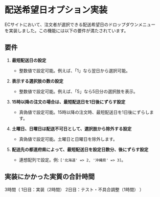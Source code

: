 # 配送希望日オプション実装

ECサイトにおいて、注文者が選択できる配送希望日のドロップダウンメニューを実装しました。この機能には以下の要件が満たされています。

## 要件

1. **最短配送日の設定**
   - 整数値で設定可能。例えば、「1」なら翌日から選択可能。

2. **表示する選択肢の数の設定**
   - 整数値で設定可能。例えば、「5」なら5日分の選択肢を表示。

3. **15時以降の注文の場合は、最短配送日を1日後にずらす設定**
   - 真偽値で設定可能。15時以降の注文時、最短配送日を1日後にずらします。

4. **土曜日、日曜日は配送不可日として、選択肢から除外する設定**
   - 真偽値で設定可能。土曜日と日曜日を除外します。

5. **配送先の都道府県によって、最短配送日を設定日数分、後にずらす設定**
   - 連想配列で設定。例: `['北海道' => 2, '沖縄県' => 3]`。

## 実装にかかった実質の合計時間

3時間（
1日目：実装（2時間）
2日目：テスト・不具合調整（1時間）
）
